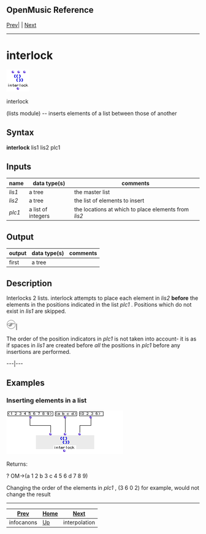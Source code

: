 OpenMusic Reference  
---  
[Prev](infocanons)| | [Next](interpolation)  
  
* * *

# interlock

![](figures/functions/lists/interlock.png)

  
  
interlock  
  
(lists module) \-- inserts elements of a list between those of another  

## Syntax

   **interlock**  lis1 lis2 plc1  

## Inputs

name| data type(s)| comments  
---|---|---  
  _lis1_ |  a tree| the master list  
  _lis2_ |  a tree| the list of elements to insert  
  _plc1_ |  a list of integers| the locations at which to place elements from _lis2_   
  
## Output

output| data type(s)| comments  
---|---|---  
first| a tree|  
  
## Description

Interlocks 2 lists.  interlock  attempts to place each element in  _lis2_ 
**before** the elements in the positions indicated in the list  _plc1_ .
Positions which do not exist in  _lis1_  are skipped.

![Note](figures/images/note.gif)|

The order of the position indicators in  _plc1_  is not taken into account- it
is as if spaces in  _lis1_  are created before _all_ the positions in  _plc1_ 
before any insertions are performed.  
  
---|---  
  
## Examples

### Inserting elements in a list

![](figures/functions/lists/interlockEX1.png)

Returns:

 ? OM->(a 1 2 b 3 c 4 5 6 d 7 8 9) 

Changing the order of the elements in  _plc1_  , (3 6 0 2) for example, would
not change the result

* * *

[Prev](infocanons)| [Home](index)| [Next](interpolation)  
---|---|---  
infocanons| [Up](funcref.main)| interpolation

